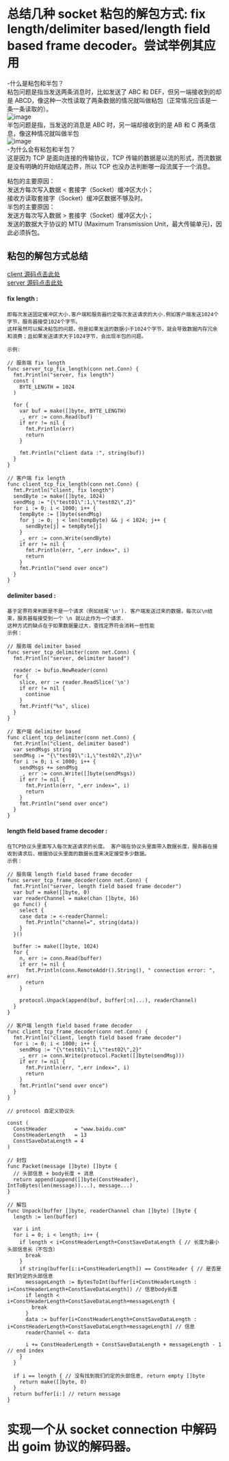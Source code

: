 # 总结几种 socket 粘包的解包方式: fix length/delimiter based/length field based frame decoder。尝试举例其应用  

-什么是粘包和半包？  
  粘包问题是指当发送两条消息时，比如发送了 ABC 和 DEF，但另一端接收到的却是 ABCD，像这种一次性读取了两条数据的情况就叫做粘包（正常情况应该是一条一条读取的）。  
  ![image](https://github.com/ProsperousLi/jike-go/blob/main/week9/doc/image.png)  
  半包问题是指，当发送的消息是 ABC 时，另一端却接收到的是 AB 和 C 两条信息，像这种情况就叫做半包  
  ![image](https://github.com/ProsperousLi/jike-go/blob/main/week9/doc/半包.png)  
-为什么会有粘包和半包？  
  这是因为 TCP 是面向连接的传输协议，TCP 传输的数据是以流的形式，而流数据是没有明确的开始结尾边界，所以 TCP 也没办法判断哪一段流属于一个消息。  

粘包的主要原因：  
  发送方每次写入数据 < 套接字（Socket）缓冲区大小；  
  接收方读取套接字（Socket）缓冲区数据不够及时。   
半包的主要原因：  
  发送方每次写入数据 > 套接字（Socket）缓冲区大小；  
  发送的数据大于协议的 MTU (Maximum Transmission Unit，最大传输单元)，因此必须拆包。  
  
##  粘包的解包方式总结  
  [client 源码点击此处](https://github.com/ProsperousLi/jike-go/blob/main/week9/client)  
  [server 源码点击此处](https://github.com/ProsperousLi/jike-go/blob/main/week9/server)  
  #### fix length :  
    即每次发送固定缓冲区大小.客户端和服务器约定每次发送请求的大小.例如客户端发送1024个字节，服务器接受1024个字节。  
    这样虽然可以解决粘包的问题，但是如果发送的数据小于1024个字节，就会导致数据内存冗余和浪费；且如果发送请求大于1024字节，会出现半包的问题。  
    
    示例:  

    // 服务端 fix length
    func server_tcp_fix_length(conn net.Conn) {
      fmt.Println("server, fix length")
      const (
        BYTE_LENGTH = 1024
      )

      for {
        var buf = make([]byte, BYTE_LENGTH)
        _, err := conn.Read(buf)
        if err != nil {
          fmt.Println(err)
          return
        }

        fmt.Println("client data :", string(buf))
      }
    }

    // 客户端 fix length
    func client_tcp_fix_length(conn net.Conn) {
      fmt.Println("client, fix length")
      sendByte := make([]byte, 1024)
      sendMsg := "{\"test01\":1,\"test02\",2}"
      for i := 0; i < 1000; i++ {
        tempByte := []byte(sendMsg)
        for j := 0; j < len(tempByte) && j < 1024; j++ {
          sendByte[j] = tempByte[j]
        }
        _, err := conn.Write(sendByte)
        if err != nil {
          fmt.Println(err, ",err index=", i)
          return
        }
        fmt.Println("send over once")
      }
    }


  #### delimiter based : 
    基于定界符来判断是不是一个请求（例如结尾'\n'). 客户端发送过来的数据，每次以\n结束，服务器每接受到一个 \n 就以此作为一个请求.  
    这种方式的缺点在于如果数据量过大，查找定界符会消耗一些性能
    示例：  

    // 服务端 delimiter based
    func server_tcp_delimiter(conn net.Conn) {
      fmt.Println("server, delimiter based")

      reader := bufio.NewReader(conn)
      for {
        slice, err := reader.ReadSlice('\n')
        if err != nil {
          continue
        }
        fmt.Printf("%s", slice)
      }
    }

    // 客户端 delimiter based
    func client_tcp_delimiter(conn net.Conn) {
      fmt.Println("client, delimiter based")
      var sendMsgs string
      sendMsg := "{\"test01\":1,\"test02\",2}\n"
      for i := 0; i < 1000; i++ {
        sendMsgs += sendMsg
        _, err := conn.Write([]byte(sendMsgs))
        if err != nil {
          fmt.Println(err, ",err index=", i)
          return
        }
        fmt.Println("send over once")
      }
    }

  #### length field based frame decoder :  
    在TCP协议头里面写入每次发送请求的长度。 客户端在协议头里面带入数据长度，服务器在接收到请求后，根据协议头里面的数据长度来决定接受多少数据。
    示例：  

    // 服务端 length field based frame decoder
    func server_tcp_frame_decoder(conn net.Conn) {
      fmt.Println("server, length field based frame decoder")
      var buf = make([]byte, 0)
      var readerChannel = make(chan []byte, 16)
      go func() {
        select {
        case data := <-readerChannel:
          fmt.Println("channel=", string(data))
        }
      }()

      buffer := make([]byte, 1024)
      for {
        n, err := conn.Read(buffer)
        if err != nil {
          fmt.Println(conn.RemoteAddr().String(), " connection error: ", err)
          return
        }

        protocol.Unpack(append(buf, buffer[:n]...), readerChannel)
      }
    }

    // 客户端 length field based frame decoder
    func client_tcp_frame_decoder(conn net.Conn) {
      fmt.Println("client, length field based frame decoder")
      for i := 0; i < 1000; i++ {
        sendMsg := "{\"test01\":1,\"test02\",2}"
        _, err := conn.Write(protocol.Packet([]byte(sendMsg)))
        if err != nil {
          fmt.Println(err, ",err index=", i)
          return
        }
        fmt.Println("send over once")
      }
    }

    // protocol 自定义协议头

    const (
      ConstHeader         = "www.baidu.com"
      ConstHeaderLength   = 13
      ConstSaveDataLength = 4
    )

    // 封包
    func Packet(message []byte) []byte {
      // 头部信息 + body长度 + 消息
      return append(append([]byte(ConstHeader), IntToBytes(len(message))...), message...)
    }

    // 解包
    func Unpack(buffer []byte, readerChannel chan []byte) []byte {
      length := len(buffer)

      var i int
      for i = 0; i < length; i++ {
        if length < i+ConstHeaderLength+ConstSaveDataLength { // 长度为最小头部信息长（不包含）
          break
        }
        if string(buffer[i:i+ConstHeaderLength]) == ConstHeader { // 是否是我们约定的头部信息
          messageLength := BytesToInt(buffer[i+ConstHeaderLength : i+ConstHeaderLength+ConstSaveDataLength]) // 信息body长度
          if length < i+ConstHeaderLength+ConstSaveDataLength+messageLength {
            break
          }
          data := buffer[i+ConstHeaderLength+ConstSaveDataLength : i+ConstHeaderLength+ConstSaveDataLength+messageLength] // 信息
          readerChannel <- data

          i += ConstHeaderLength + ConstSaveDataLength + messageLength - 1 // end index
        }
      }

      if i == length { // 没有找到我们约定的头部信息, return empty []byte
        return make([]byte, 0)
      }
      return buffer[i:] // return message
    }


# 实现一个从 socket connection 中解码出 goim 协议的解码器。  
